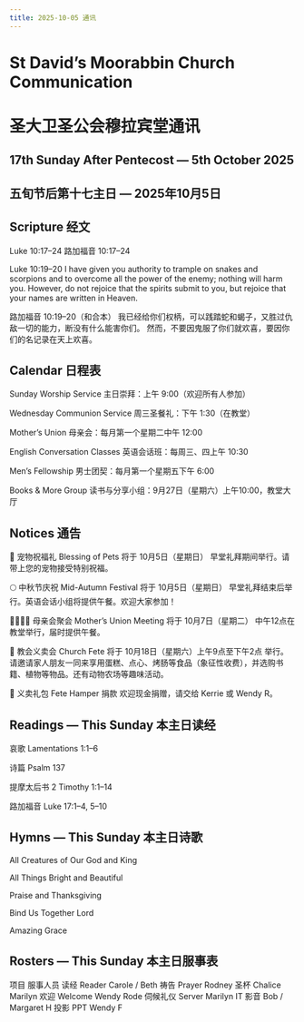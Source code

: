 ```yaml
---
title: 2025-10-05 通讯
---
```


#  St David’s Moorabbin Church Communication
#  圣大卫圣公会穆拉宾堂通讯
##  17th Sunday After Pentecost — 5th October 2025
##  五旬节后第十七主日 — 2025年10月5日
##  Scripture 经文
Luke 10:17–24
路加福音 10:17–24

Luke 10:19–20
I have given you authority to trample on snakes and scorpions and to overcome all the power of the enemy; nothing will harm you.
However, do not rejoice that the spirits submit to you, but rejoice that your names are written in Heaven.

路加福音 10:19–20（和合本）
我已经给你们权柄，可以践踏蛇和蝎子，又胜过仇敌一切的能力，断没有什么能害你们。
然而，不要因鬼服了你们就欢喜，要因你们的名记录在天上欢喜。

##  Calendar 日程表

Sunday Worship Service 主日崇拜：上午 9:00（欢迎所有人参加）

Wednesday Communion Service 周三圣餐礼：下午 1:30（在教堂）

Mother’s Union 母亲会：每月第一个星期二中午 12:00

English Conversation Classes 英语会话班：每周三、四上午 10:30

Men’s Fellowship 男士团契：每月第一个星期五下午 6:00

Books & More Group 读书与分享小组：9月27日（星期六）上午10:00，教堂大厅

##  Notices 通告

🐾 宠物祝福礼 Blessing of Pets
将于 10月5日（星期日） 早堂礼拜期间举行。请带上您的宠物接受特别祝福。

🌕 中秋节庆祝 Mid-Autumn Festival
将于 10月5日（星期日） 早堂礼拜结束后举行。英语会话小组将提供午餐。欢迎大家参加！

👩‍👩‍👧‍👧 母亲会聚会 Mother’s Union Meeting
将于 10月7日（星期二） 中午12点在教堂举行，届时提供午餐。

🎉 教会义卖会 Church Fete
将于 10月18日（星期六）上午9点至下午2点 举行。请邀请家人朋友一同来享用蛋糕、点心、烤肠等食品（象征性收费），并选购书籍、植物等物品。还有动物农场等趣味活动。

🧺 义卖礼包 Fete Hamper 捐款
欢迎现金捐赠，请交给 Kerrie 或 Wendy R。

##  Readings — This Sunday 本主日读经

哀歌 Lamentations 1:1–6

诗篇 Psalm 137

提摩太后书 2 Timothy 1:1–14

路加福音 Luke 17:1–4, 5–10

##  Hymns — This Sunday 本主日诗歌

All Creatures of Our God and King

All Things Bright and Beautiful

Praise and Thanksgiving

Bind Us Together Lord

Amazing Grace

##  Rosters — This Sunday 本主日服事表
项目	服事人员
读经 Reader	Carole / Beth
祷告 Prayer	Rodney
圣杯 Chalice	Marilyn
欢迎 Welcome	Wendy Rode
伺候礼仪 Server	Marilyn
IT 影音	Bob / Margaret H
投影 PPT	Wendy F
